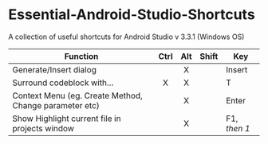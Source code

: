 # Essential-Android-Studio-Shortcuts
A collection of useful shortcuts for Android Studio v 3.3.1 (Windows OS)

| Function                                               	|  Ctrl  	|  Alt  	|  Shift  	| Key    	 |
|--------------------------------------------------------	|:------:	|:-----:	|---------	|--------	 |
| Generate/Insert dialog                                 	|        	|   X   	|         	| Insert 	 |
| Surround codeblock with…                               	|    X   	|   X   	|         	| T      	 |
| Context Menu (eg. Create Method, Change parameter etc) 	|        	|   X   	|         	| Enter  	 |
| Show Highlight current file in projects window 	        |        	|   X   	|         	| F1, *then 1*|
